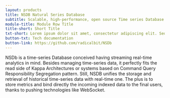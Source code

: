 ```yaml
---
layout: products
title: NSDB Natural Series Database
subtitle: Scalable, high-performance, open source Time series Database for real-time analytics
module-title: Module Row Title
title-short: Short Title
txt-short: Lorem ipsum dolor sit amet, consectetur adipiscing elit. Sed sit amet dui diam. Vestibulum rhoncus posuere tellus, bibendum euismod diam ultricies ut.
button-txt: Tech documentation
button-link: https://github.com/radicalbit/NSDb
---
```


NSDb is a time-series Database conceived having streaming real-time analytics in mind. Besides managing time-series data, it perfectly fits the read side of Kappa Architectures or systems based on Command Query Responsibility Segregation pattern. Still, NSDB unifies the storage and retrieval of historical time-series data with real-time one. The plus is to store metrics and bind directly the incoming indexed data to the final users, thanks to pushing technologies like WebSocket.